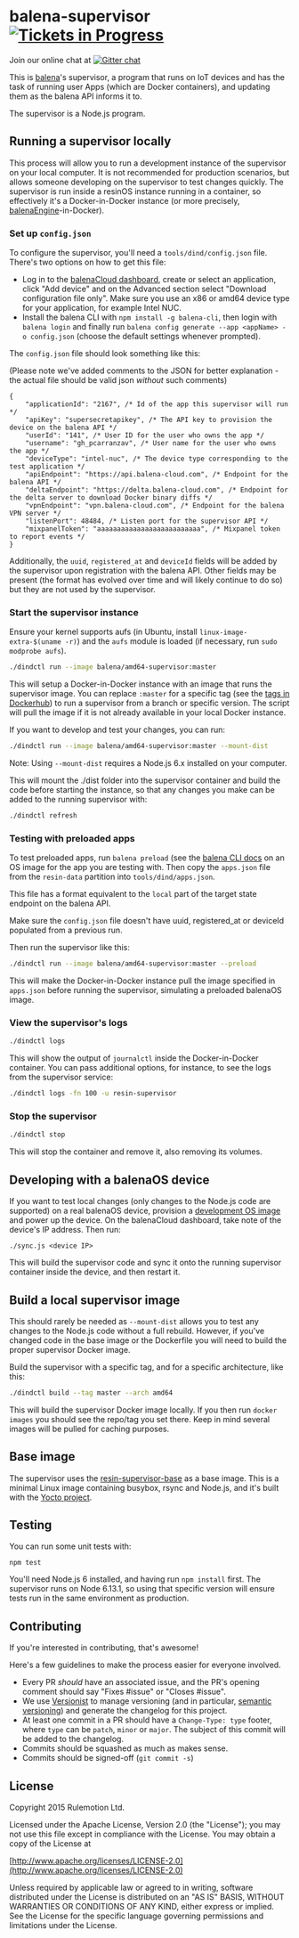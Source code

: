 # balena-supervisor [![Tickets in Progress](https://badge.waffle.io/resin-io/resin-supervisor.svg?label=flow/in-progress&title=Tickets%20in%20progress)](https://waffle.io/resin-io/resin-supervisor)

Join our online chat at [![Gitter chat](https://badges.gitter.im/resin-io/chat.png)](https://gitter.im/resin-io/chat)

This is [balena](https://balena.io)'s supervisor, a program that runs on IoT devices and has the task of running user Apps (which are Docker containers), and updating them as the balena API informs it to.

The supervisor is a Node.js program.

## Running a supervisor locally

This process will allow you to run a development instance of the supervisor on your local computer. It is not recommended for production scenarios, but allows someone developing on the supervisor to test changes quickly.
The supervisor is run inside a resinOS instance running in a container, so effectively it's a Docker-in-Docker instance (or more precisely, [balenaEngine](https://github.com/resin-os/balena-engine)-in-Docker).

### Set up `config.json`

To configure the supervisor, you'll need a `tools/dind/config.json` file. There's two options on how to get this file:

* Log in to the [balenaCloud dashboard](https://dashboard.balena-cloud.com), create or select an application, click "Add device" and on the Advanced section select "Download configuration file only". Make sure you use an x86 or amd64 device type for your application, for example Intel NUC.
* Install the balena CLI with `npm install -g balena-cli`, then login with `balena login` and finally run `balena config generate --app <appName> -o config.json` (choose the default settings whenever prompted).

The `config.json` file should look something like this:

(Please note we've added comments to the JSON for better explanation - the actual file should be valid json *without* such comments)

```
{
	"applicationId": "2167", /* Id of the app this supervisor will run */
	"apiKey": "supersecretapikey", /* The API key to provision the device on the balena API */
	"userId": "141", /* User ID for the user who owns the app */
	"username": "gh_pcarranzav", /* User name for the user who owns the app */
	"deviceType": "intel-nuc", /* The device type corresponding to the test application */
	"apiEndpoint": "https://api.balena-cloud.com", /* Endpoint for the balena API */
	"deltaEndpoint": "https://delta.balena-cloud.com", /* Endpoint for the delta server to download Docker binary diffs */
	"vpnEndpoint": "vpn.balena-cloud.com", /* Endpoint for the balena VPN server */
	"listenPort": 48484, /* Listen port for the supervisor API */
	"mixpanelToken": "aaaaaaaaaaaaaaaaaaaaaaaaaa", /* Mixpanel token to report events */
}
```

Additionally, the `uuid`, `registered_at` and `deviceId` fields will be added by the supervisor upon registration with the balena API. Other fields may be present (the format has evolved over time and will likely continue to do so) but they are not used by the supervisor.

### Start the supervisor instance

Ensure your kernel supports aufs (in Ubuntu, install `linux-image-extra-$(uname -r)`) and the `aufs` module is loaded (if necessary, run `sudo modprobe aufs`).

```bash
./dindctl run --image balena/amd64-supervisor:master
```

This will setup a Docker-in-Docker instance with an image that runs the supervisor image. You can replace `:master` for a specific tag (see the [tags in Dockerhub](https://hub.docker.com/r/balena/amd64-supervisor/tags/)) to run
a supervisor from a branch or specific version. The script will pull the image if it is not already available in your
local Docker instance.

If you want to develop and test your changes, you can run:

```bash
./dindctl run --image balena/amd64-supervisor:master --mount-dist
```

Note: Using `--mount-dist` requires a Node.js 6.x installed on your computer.

This will mount the ./dist folder into the supervisor container and build the code before starting the instance, so that any changes you make can be added to the running supervisor with:

```bash
./dindctl refresh
```

### Testing with preloaded apps

To test preloaded apps, run `balena preload` (see the [balena CLI docs](https://docs.balena.io/tools/cli/#preload-60-image-62-) on an OS image for the app you are testing with. Then copy the `apps.json` file from the `resin-data` partition into `tools/dind/apps.json`.

This file has a format equivalent to the `local` part of the target state endpoint on the balena API.

Make sure the `config.json` file doesn't have uuid, registered_at or deviceId populated from a previous run.

Then run the supervisor like this:

```bash
./dindctl run --image balena/amd64-supervisor:master --preload
```

This will make the Docker-in-Docker instance pull the image specified in `apps.json` before running the supervisor, simulating a preloaded balenaOS image.

### View the supervisor's logs

```bash
./dindctl logs
```

This will show the output of `journalctl` inside the Docker-in-Docker container. You can pass
additional options, for instance, to see the logs from the supervisor service:

```bash
./dindctl logs -fn 100 -u resin-supervisor
```

### Stop the supervisor

```bash
./dindctl stop
```

This will stop the container and remove it, also removing its volumes.

## Developing with a balenaOS device

If you want to test local changes (only changes to the Node.js code are supported) on a real balenaOS device, provision
a [development OS image](https://docs.balena.io/understanding/understanding-devices/2.0.0/#dev-vs-prod-images) and power up the device. On the balenaCloud dashboard, take note of the device's IP address. Then run:

```
./sync.js <device IP>
```

This will build the supervisor code and sync it onto the running supervisor container inside the device, and then restart it.

## Build a local supervisor image

This should rarely be needed as `--mount-dist` allows you to test any changes to the Node.js code without a full rebuild. However, if you've changed code in the base image or the Dockerfile you will need to build the proper
supervisor Docker image.

Build the supervisor with a specific tag, and for a specific architecture, like this:

```bash
./dindctl build --tag master --arch amd64
```

This will build the supervisor Docker image locally. If you then run `docker images` you should see the repo/tag you
set there. Keep in mind several images will be pulled for caching purposes.

## Base image

The supervisor uses the [resin-supervisor-base](https://github.com/resin-io/resin-supervisor-base) as a base image.
This is a minimal Linux image containing busybox, rsync and Node.js, and it's built with the [Yocto project](https://www.yoctoproject.org/).

## Testing

You can run some unit tests with:

```
npm test
```

You'll need Node.js 6 installed, and having run `npm install` first. The supervisor runs on Node 6.13.1, so using that specific version will ensure tests run in the same environment as production.

## Contributing

If you're interested in contributing, that's awesome!

Here's a few guidelines to make the process easier for everyone involved.

* Every PR *should* have an associated issue, and the PR's opening comment should say "Fixes #issue" or "Closes #issue".
* We use [Versionist](https://github.com/resin-io/versionist) to manage versioning (and in particular, [semantic versioning](semver.org)) and generate the changelog for this project.
* At least one commit in a PR should have a `Change-Type: type` footer, where `type` can be `patch`, `minor` or `major`. The subject of this commit will be added to the changelog.
* Commits should be squashed as much as makes sense.
* Commits should be signed-off (`git commit -s`)

## License

Copyright 2015 Rulemotion Ltd.

Licensed under the Apache License, Version 2.0 (the "License");
you may not use this file except in compliance with the License.
You may obtain a copy of the License at

[http://www.apache.org/licenses/LICENSE-2.0](http://www.apache.org/licenses/LICENSE-2.0)

Unless required by applicable law or agreed to in writing, software
distributed under the License is distributed on an "AS IS" BASIS,
WITHOUT WARRANTIES OR CONDITIONS OF ANY KIND, either express or implied.
See the License for the specific language governing permissions and
limitations under the License.

